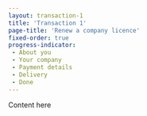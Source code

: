 ```yaml
---
layout: transaction-1
title: 'Transaction 1'
page-title: 'Renew a company licence'
fixed-order: true
progress-indicator:
 - About you
 - Your company
 - Payment details
 - Delivery
 - Done
---
```


Content here

